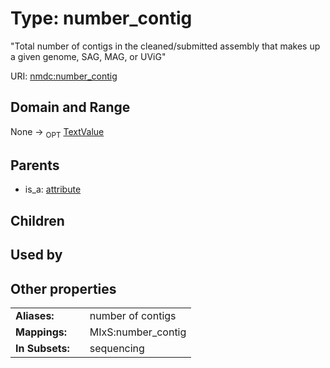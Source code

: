 
# Type: number_contig


"Total number of contigs in the cleaned/submitted assembly that makes up a given genome, SAG, MAG, or UViG"

URI: [nmdc:number_contig](https://microbiomedata/meta/number_contig)


## Domain and Range

None ->  <sub>OPT</sub> [TextValue](TextValue.md)

## Parents

 *  is_a: [attribute](attribute.md)

## Children


## Used by


## Other properties

|  |  |  |
| --- | --- | --- |
| **Aliases:** | | number of contigs |
| **Mappings:** | | MIxS:number_contig |
| **In Subsets:** | | sequencing |

